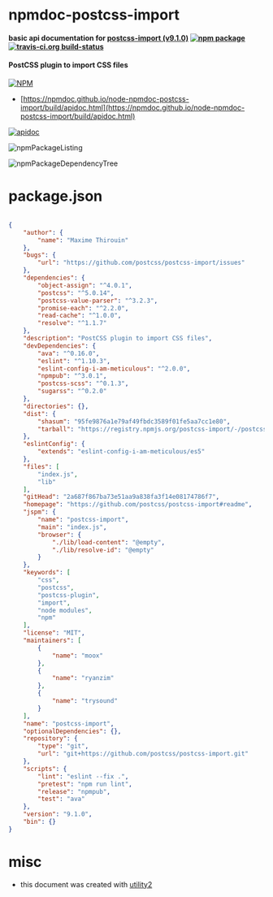 # npmdoc-postcss-import

#### basic api documentation for  [postcss-import (v9.1.0)](https://github.com/postcss/postcss-import#readme)  [![npm package](https://img.shields.io/npm/v/npmdoc-postcss-import.svg?style=flat-square)](https://www.npmjs.org/package/npmdoc-postcss-import) [![travis-ci.org build-status](https://api.travis-ci.org/npmdoc/node-npmdoc-postcss-import.svg)](https://travis-ci.org/npmdoc/node-npmdoc-postcss-import)

#### PostCSS plugin to import CSS files

[![NPM](https://nodei.co/npm/postcss-import.png?downloads=true&downloadRank=true&stars=true)](https://www.npmjs.com/package/postcss-import)

- [https://npmdoc.github.io/node-npmdoc-postcss-import/build/apidoc.html](https://npmdoc.github.io/node-npmdoc-postcss-import/build/apidoc.html)

[![apidoc](https://npmdoc.github.io/node-npmdoc-postcss-import/build/screenCapture.buildCi.browser.%252Ftmp%252Fbuild%252Fapidoc.html.png)](https://npmdoc.github.io/node-npmdoc-postcss-import/build/apidoc.html)

![npmPackageListing](https://npmdoc.github.io/node-npmdoc-postcss-import/build/screenCapture.npmPackageListing.svg)

![npmPackageDependencyTree](https://npmdoc.github.io/node-npmdoc-postcss-import/build/screenCapture.npmPackageDependencyTree.svg)



# package.json

```json

{
    "author": {
        "name": "Maxime Thirouin"
    },
    "bugs": {
        "url": "https://github.com/postcss/postcss-import/issues"
    },
    "dependencies": {
        "object-assign": "^4.0.1",
        "postcss": "^5.0.14",
        "postcss-value-parser": "^3.2.3",
        "promise-each": "^2.2.0",
        "read-cache": "^1.0.0",
        "resolve": "^1.1.7"
    },
    "description": "PostCSS plugin to import CSS files",
    "devDependencies": {
        "ava": "^0.16.0",
        "eslint": "^1.10.3",
        "eslint-config-i-am-meticulous": "^2.0.0",
        "npmpub": "^3.0.1",
        "postcss-scss": "^0.1.3",
        "sugarss": "^0.2.0"
    },
    "directories": {},
    "dist": {
        "shasum": "95fe9876a1e79af49fbdc3589f01fe5aa7cc1e80",
        "tarball": "https://registry.npmjs.org/postcss-import/-/postcss-import-9.1.0.tgz"
    },
    "eslintConfig": {
        "extends": "eslint-config-i-am-meticulous/es5"
    },
    "files": [
        "index.js",
        "lib"
    ],
    "gitHead": "2a687f867ba73e51aa9a838fa3f14e08174786f7",
    "homepage": "https://github.com/postcss/postcss-import#readme",
    "jspm": {
        "name": "postcss-import",
        "main": "index.js",
        "browser": {
            "./lib/load-content": "@empty",
            "./lib/resolve-id": "@empty"
        }
    },
    "keywords": [
        "css",
        "postcss",
        "postcss-plugin",
        "import",
        "node modules",
        "npm"
    ],
    "license": "MIT",
    "maintainers": [
        {
            "name": "moox"
        },
        {
            "name": "ryanzim"
        },
        {
            "name": "trysound"
        }
    ],
    "name": "postcss-import",
    "optionalDependencies": {},
    "repository": {
        "type": "git",
        "url": "git+https://github.com/postcss/postcss-import.git"
    },
    "scripts": {
        "lint": "eslint --fix .",
        "pretest": "npm run lint",
        "release": "npmpub",
        "test": "ava"
    },
    "version": "9.1.0",
    "bin": {}
}
```



# misc
- this document was created with [utility2](https://github.com/kaizhu256/node-utility2)
